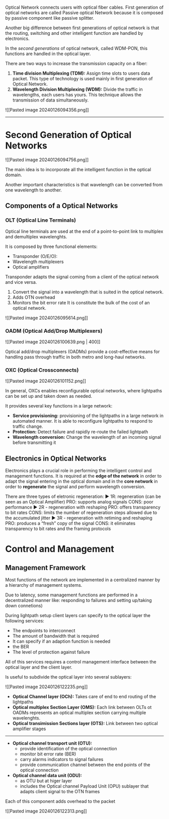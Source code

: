 Optical Network connects users with optical fiber cables. 
First generation of optical networks are called Passive optical Network because it is composed by passive component like passive splitter. 

Another big difference between first generations of optical network is that the routing, switching and other intelligent function are handled by electronics. 

In the *second generations* of optical network, called WDM-PON, this functions are handled in the optical layer. 

There are two ways to increase the transmission capacity on a fiber:

1) **Time division Multiplexing (TDM):** Assign time slots to users data packet. This type of technology is used mainly in first generation of Optical Network. 
2) **Wavelength Division Multiplexing (WDM):** Divide the traffic in wavelengths, each users has yours. This technique allows the transmission of data simultaneously.

![[Pasted image 20240126094356.png]]

---

# Second Generation of Optical Networks


![[Pasted image 20240126094756.png]]

The main idea is to incorporate all the intelligent function in the optical domain. 

Another important characteristics is that wavelength can be converted from one wavelength to another.

## Components of a Optical Networks

### OLT (Optical Line Terminals)

Optical line terminals are used at the end of a point-to-point link to multiplex and demultiplex wavelenghts. 

It is composed by three functional elements:
- Transponder (O/E/O): 
- Wavelength multiplexers 
- Optical amplifiers

Transponder adapts the signal coming from a client of the optical network and vice versa. 
1) Convert the signal into a wavelength that is suited in the optical network. 
2) Adds OTN overhead
3) Monitors the bit error rate
It is constitute the bulk of the cost of an optical network. 

![[Pasted image 20240126095614.png]]

### OADM (Optical Add/Drop Multiplexers)


![[Pasted image 20240126100639.png | 400]]

Optical add/drop multiplexers (OADMs) provide a cost-effective means for handling pass through traffic in both metro and long-haul networks.

### OXC (Optical Crossconnects)

![[Pasted image 20240126101152.png]]

In general, OXCs enables reconfigurable optical networks, where lightpaths can be set up and taken down as needed. 

It provides several key functions in a large network: 
- **Service provisioning:** provisioning of the lightpaths in a large network in automated manner. It is able to reconfigure lightpaths to respond to traffic change. 
- **Protection:** Detect failure and rapidly re-route the failed lightpath
- **Wavelength conversion:** Change the wavelength of an incoming signal before transmitting it

## Electronics in Optical Networks

Electronics plays a crucial role in performing the intelligent control and management functions. It is required at the **edge of the network** in order to adapt the signal entering in the optical domain and in the **core network** in order to **regenerate** the signal and perform wavelength conversion. 

There are three types of eletronic regeneration: 
▶ 1R: regeneration (can be seen as an Optical Amplifier) 
	PRO: supports analog signals 
	CONS: poor performance 
▶ 2R - regeneration with reshaping 
	PRO: offers transparency to bit rates 
	CONS: limits the number of regeneration steps allowed due to the accumulated jitter 
▶ 3R - regeneration with retiming and reshaping 
	PRO: produces a “fresh” copy of the signal 
	CONS: it eliminates transparency to bit rates and the framing protocols

# Control and Management

## Management Framework

Most functions of the network are implemented in a centralized manner by a hierarchy of management systems. 

Due to latency, some management functions are performed in a decentralized manner like: responding to failures and setting up/taking down connetions)

During lightpath setup client layers can specify to the optical layer the following services: 
- The endpoints to interconnect
- The amount of bandwidth that is required 
- It can specify if an adaption function is needed
- the BER 
- The level of protection against failure

All of this services requires a control management interface between the optical layer and the client layer.

Is useful to subdivide the optical layer into several sublayers:

![[Pasted image 20240126122235.png]]
- **Optical Channel layer (OCh):** Takes care of end to end routing of the lightpaths
- **Optical multiplex Section Layer (OMS):** Each link between OLTs ot OADMs represents an optical multiplex section carrying multiple wavelenghts. 
- **Optical transimission Sections layer (OTS):** Link between two optical amplifier stages
--- 
- **Optical channel transport unit (OTU):** 
	- provide identification of the optical connection
	- monitor bit error rate (BER)
	- carry alarms indicators to signal failures
	- provide communication channel between the end points of the optical connection
- **Optical channel data unit (ODU):** 
	- as OTU but at higer layer
	- includes the Optical channel Payload Unit (OPU) sublayer that adapts client signal to the OTN frames

Each of this component adds overhead to the packet

![[Pasted image 20240126122313.png]]

